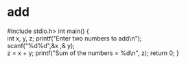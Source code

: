 # add
#include stdio.h>
int main() {  
int x, y, z; 
printf("Enter two numbers to add\n");  
scanf("%d%d",&x ,& y);  
z = x + y; 
printf("Sum of the numbers = %d\n", z);
return 0; }
